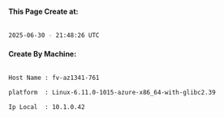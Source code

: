 
   
#### This Page Create at:

```bash

2025-06-30 - 21:48:26 UTC

```

#### Create By Machine:

```bash

Host Name : fv-az1341-761

platform  : Linux-6.11.0-1015-azure-x86_64-with-glibc2.39

Ip Local  : 10.1.0.42

```

